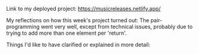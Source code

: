 Link to my deployed project:
https://musicreleases.netlify.app/

My reflections on how this week's project turned out:
The pair-programming went very well, except from technical issues, probably due to trying to add more than one element per 'return'. 

Things I'd like to have clarified or explained in more detail:

